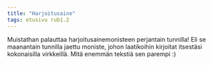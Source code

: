 ```yaml
---
title: "Harjoitusaine"
tags: etusivu rub1.2
---
```


Muistathan palauttaa harjoitusainemonisteen perjantain tunnilla! Eli se maanantain tunnilla jaettu moniste, johon laatikoihin kirjoitat itsestäsi kokonaisilla virkkeillä. Mitä enemmän tekstiä sen parempi :)